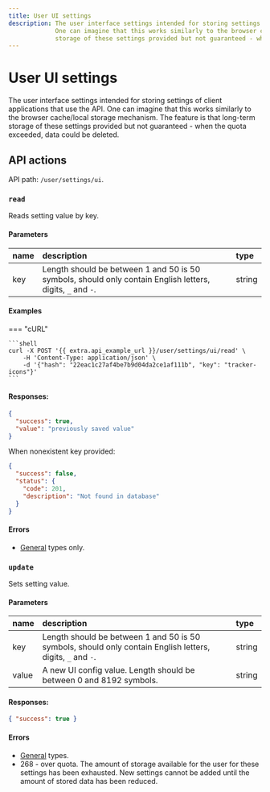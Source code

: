 ```yaml
---
title: User UI settings
description: The user interface settings intended for storing settings of client applications that use the API. 
             One can imagine that this works similarly to the browser cache/local storage mechanism. The feature is that long-term 
             storage of these settings provided but not guaranteed - when the quota exceeded, data could be deleted. 
---
```


# User UI settings

The user interface settings intended for storing settings of client applications that use the API. 
One can imagine that this works similarly to the browser cache/local storage mechanism. The feature is that long-term 
storage of these settings provided but not guaranteed - when the quota exceeded, data could be deleted.


## API actions

API path: `/user/settings/ui`.

### `read`

Reads setting value by key.

#### Parameters

| name | description                                                                                                | type   |
|:-----|:-----------------------------------------------------------------------------------------------------------|:-------|
| key  | Length should be between 1 and 50 is 50 symbols, should only contain English letters, digits, `_` and `-`. | string |

#### Examples

=== "cURL"

    ```shell
    curl -X POST '{{ extra.api_example_url }}/user/settings/ui/read' \
        -H 'Content-Type: application/json' \
        -d '{"hash": "22eac1c27af4be7b9d04da2ce1af111b", "key": "tracker-icons"}'
    ```

#### Responses:

```json
{
  "success": true,
  "value": "previously saved value"
}
```

When nonexistent key provided:

```json
{
  "success": false,
  "status": {
    "code": 201,
    "description": "Not found in database"
  }
}
```

#### Errors

* [General](../../../../getting-started.md#error-codes) types only.


### `update`

Sets setting value.

#### Parameters

| name  | description                                                                                                | type   |
|:------|:-----------------------------------------------------------------------------------------------------------|:-------|
| key   | Length should be between 1 and 50 is 50 symbols, should only contain English letters, digits, `_` and `-`. | string |
| value | A new UI config value. Length should be between 0 and 8192 symbols.                                        | string |

#### Responses:

```json
{ "success": true }
```

#### Errors

* [General](../../../../getting-started.md#error-codes) types.
* 268 - over quota. The amount of storage available for the user for these settings has been exhausted. New settings 
cannot be added until the amount of stored data has been reduced.
